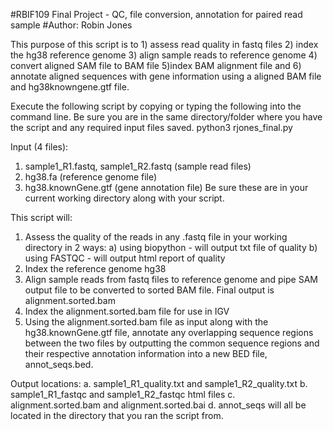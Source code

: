 #RBIF109 Final Project - QC, file conversion, annotation for paired read sample
#Author: Robin Jones

This purpose of this script is to 1) assess read quality in fastq files 2) index the hg38 reference genome 3) align sample reads to reference genome 4) convert aligned SAM file to BAM file  5)index BAM alignment file and 6) annotate aligned sequences with gene information using a aligned BAM file and hg38knowngene.gtf file.

Execute the following script by copying or typing the following into the command line. Be sure you are in the same directory/folder where you have the script and any required input files saved.
    python3 rjones_final.py

Input (4 files): 
  1. sample1_R1.fastq, sample1_R2.fastq  (sample read files)
  2. hg38.fa (reference genome file)
  3. hg38.knownGene.gtf (gene annotation file)
  Be sure these are in your current working directory along with your script. 

This script will:
  1. Assess the quality of the reads in any .fastq file in your working directory in 2 ways:
    a) using biopython - will output txt file of quality
    b) using FASTQC - will output html report of quality
  2. Index the reference genome hg38 
  3. Align sample reads from fastq files to reference genome and pipe SAM output file to be converted to sorted BAM file. Final output is alignment.sorted.bam
  4. Index the alignment.sorted.bam file for use in IGV
  5. Using the alignment.sorted.bam file as input along with the hg38.knownGene.gtf file, annotate any overlapping sequence regions between the two files by outputting the common sequence regions and their respective annotation information into a new BED file, annot_seqs.bed.    
  

Output locations:
    a. sample1_R1_quality.txt and sample1_R2_quality.txt
    b. sample1_R1_fastqc and sample1_R2_fastqc html files
    c. alignment.sorted.bam and alignment.sorted.bai
    d. annot_seqs
 will all be located in the directory that you ran the script from.  